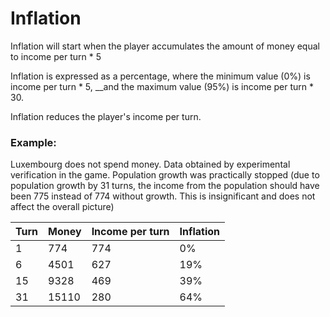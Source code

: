 # Inflation

Inflation will start when the player accumulates the amount of money equal to income per turn \* 5

Inflation is expressed as a percentage, where the minimum value \(0%\) is income per turn \* 5, __and the maximum value \(95%\) is income per turn \* 30.

Inflation reduces the player's income per turn.

### Example:

Luxembourg does not spend money. Data obtained by experimental verification in the game. Population growth was practically stopped \(due to population growth by 31 turns, the income from the population should have been 775 instead of 774 without growth. This is insignificant and does not affect the overall picture\)



| Turn | Money | Income per turn | Inflation |
| :--- | :--- | :--- | :--- |
| 1 | 774 | 774 | 0% |
| 6 | 4501 | 627 | 19% |
| 15 | 9328 | 469 | 39% |
| 31 | 15110 | 280 | 64% |

